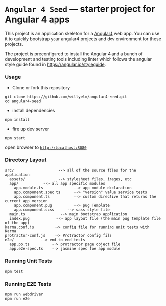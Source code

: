 # `Angular 4 Seed` — starter project for Angular 4 apps

This project is an application skeleton for a [Angular4][angular4] web app. You can use it
to quickly bootstrap your angular4 projects and dev environment for these projects.

The project is preconfigured to install the Angular 4 and a bunch of development and testing tools including linter which follows the angular style guide found in https://angular.io/styleguide.

### Usage

- Clone or fork this repository
```
git clone https://github.com/willyelm/angular4-seed.git
cd angular4-seed
```

- install dependencies
```
npm install
```

- fire up dev server
```
npm start
```
open browser to [`http://localhost:8080`](http://localhost:8080)


### Directory Layout

```
src/                    --> all of the source files for the application
  assets/               --> stylesheet files, images, etc
  app/           --> all app specific modules
    app.module.ts              --> app module declaration
    app.component.spec.ts      --> "version" value service tests
    app.component.ts           --> custom directive that returns the current app version
    app.component.pug          --> pug Template
    app.component.scss      --> sass style file
  main.ts                --> main bootstrap application
  index.pug            --> app layout file (the main pug template file of the app)
karma.conf.js         --> config file for running unit tests with Karma
protractor-conf.js    --> Protractor config file
e2e/            --> end-to-end tests
  app.po.ts          --> protractor page object file
  app.e2e-spec.ts    --> jasmine spec foe app module
```

### Running Unit Tests
```
npm test
```
### Running E2E Tests
```
npm run webdriver
npm run e2e
```


[angular4]: https://angular.io/
